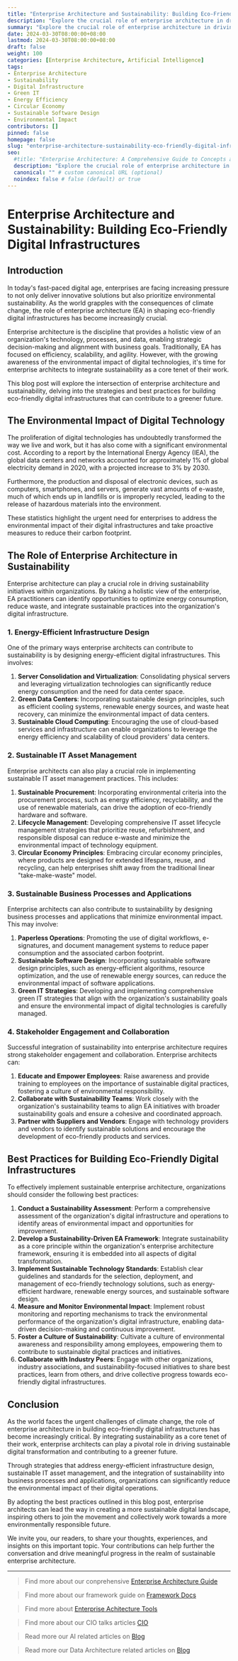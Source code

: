 ```yaml
---
title: "Enterprise Architecture and Sustainability: Building Eco-Friendly Digital Infrastructures"
description: "Explore the crucial role of enterprise architecture in driving sustainability and building eco-friendly digital infrastructures. Discover strategies and best practices for optimizing energy efficiency, reducing e-waste, and integrating sustainable principles into the heart of digital transformation."
summary: "Explore the crucial role of enterprise architecture in driving sustainability and building eco-friendly digital infrastructures. Discover strategies and best practices for optimizing energy efficiency, reducing e-waste, and integrating sustainable principles into the heart of digital transformation."
date: 2024-03-30T08:00:00+08:00
lastmod: 2024-03-30T08:00:00+08:00
draft: false
weight: 100
categories: [Enterprise Architecture, Artificial Intelligence]
tags: 
- Enterprise Architecture
- Sustainability
- Digital Infrastructure
- Green IT
- Energy Efficiency
- Circular Economy
- Sustainable Software Design
- Environmental Impact
contributors: []
pinned: false
homepage: false
slug: "enterprise-architecture-sustainability-eco-friendly-digital-infrastructures"
seo:
  #title: "Enterprise Architecture: A Comprehensive Guide to Concepts and Industry Practices" # custom title (optional)
  description: "Explore the crucial role of enterprise architecture in driving sustainability and building eco-friendly digital infrastructures. Discover strategies and best practices for optimizing energy efficiency, reducing e-waste, and integrating sustainable principles into the heart of digital transformation." # custom description (recommended)
  canonical: "" # custom canonical URL (optional)
  noindex: false # false (default) or true
---
```


# Enterprise Architecture and Sustainability: Building Eco-Friendly Digital Infrastructures

## Introduction

In today's fast-paced digital age, enterprises are facing increasing pressure to not only deliver innovative solutions but also prioritize environmental sustainability. As the world grapples with the consequences of climate change, the role of enterprise architecture (EA) in shaping eco-friendly digital infrastructures has become increasingly crucial.

Enterprise architecture is the discipline that provides a holistic view of an organization's technology, processes, and data, enabling strategic decision-making and alignment with business goals. Traditionally, EA has focused on efficiency, scalability, and agility. However, with the growing awareness of the environmental impact of digital technologies, it's time for enterprise architects to integrate sustainability as a core tenet of their work.

This blog post will explore the intersection of enterprise architecture and sustainability, delving into the strategies and best practices for building eco-friendly digital infrastructures that can contribute to a greener future.

## The Environmental Impact of Digital Technology

The proliferation of digital technologies has undoubtedly transformed the way we live and work, but it has also come with a significant environmental cost. According to a report by the International Energy Agency (IEA), the global data centers and networks accounted for approximately 1% of global electricity demand in 2020, with a projected increase to 3% by 2030.

Furthermore, the production and disposal of electronic devices, such as computers, smartphones, and servers, generate vast amounts of e-waste, much of which ends up in landfills or is improperly recycled, leading to the release of hazardous materials into the environment.

These statistics highlight the urgent need for enterprises to address the environmental impact of their digital infrastructures and take proactive measures to reduce their carbon footprint.

## The Role of Enterprise Architecture in Sustainability

Enterprise architecture can play a crucial role in driving sustainability initiatives within organizations. By taking a holistic view of the enterprise, EA practitioners can identify opportunities to optimize energy consumption, reduce waste, and integrate sustainable practices into the organization's digital infrastructure.

### 1. Energy-Efficient Infrastructure Design

One of the primary ways enterprise architects can contribute to sustainability is by designing energy-efficient digital infrastructures. This involves:

1. **Server Consolidation and Virtualization**: Consolidating physical servers and leveraging virtualization technologies can significantly reduce energy consumption and the need for data center space.
2. **Green Data Centers**: Incorporating sustainable design principles, such as efficient cooling systems, renewable energy sources, and waste heat recovery, can minimize the environmental impact of data centers.
3. **Sustainable Cloud Computing**: Encouraging the use of cloud-based services and infrastructure can enable organizations to leverage the energy efficiency and scalability of cloud providers' data centers.

### 2. Sustainable IT Asset Management

Enterprise architects can also play a crucial role in implementing sustainable IT asset management practices. This includes:

1. **Sustainable Procurement**: Incorporating environmental criteria into the procurement process, such as energy efficiency, recyclability, and the use of renewable materials, can drive the adoption of eco-friendly hardware and software.
2. **Lifecycle Management**: Developing comprehensive IT asset lifecycle management strategies that prioritize reuse, refurbishment, and responsible disposal can reduce e-waste and minimize the environmental impact of technology equipment.
3. **Circular Economy Principles**: Embracing circular economy principles, where products are designed for extended lifespans, reuse, and recycling, can help enterprises shift away from the traditional linear "take-make-waste" model.

### 3. Sustainable Business Processes and Applications

Enterprise architects can also contribute to sustainability by designing business processes and applications that minimize environmental impact. This may involve:

1. **Paperless Operations**: Promoting the use of digital workflows, e-signatures, and document management systems to reduce paper consumption and the associated carbon footprint.
2. **Sustainable Software Design**: Incorporating sustainable software design principles, such as energy-efficient algorithms, resource optimization, and the use of renewable energy sources, can reduce the environmental impact of software applications.
3. **Green IT Strategies**: Developing and implementing comprehensive green IT strategies that align with the organization's sustainability goals and ensure the environmental impact of digital technologies is carefully managed.

### 4. Stakeholder Engagement and Collaboration

Successful integration of sustainability into enterprise architecture requires strong stakeholder engagement and collaboration. Enterprise architects can:

1. **Educate and Empower Employees**: Raise awareness and provide training to employees on the importance of sustainable digital practices, fostering a culture of environmental responsibility.
2. **Collaborate with Sustainability Teams**: Work closely with the organization's sustainability teams to align EA initiatives with broader sustainability goals and ensure a cohesive and coordinated approach.
3. **Partner with Suppliers and Vendors**: Engage with technology providers and vendors to identify sustainable solutions and encourage the development of eco-friendly products and services.

## Best Practices for Building Eco-Friendly Digital Infrastructures

To effectively implement sustainable enterprise architecture, organizations should consider the following best practices:

1. **Conduct a Sustainability Assessment**: Perform a comprehensive assessment of the organization's digital infrastructure and operations to identify areas of environmental impact and opportunities for improvement.
2. **Develop a Sustainability-Driven EA Framework**: Integrate sustainability as a core principle within the organization's enterprise architecture framework, ensuring it is embedded into all aspects of digital transformation.
3. **Implement Sustainable Technology Standards**: Establish clear guidelines and standards for the selection, deployment, and management of eco-friendly technology solutions, such as energy-efficient hardware, renewable energy sources, and sustainable software design.
4. **Measure and Monitor Environmental Impact**: Implement robust monitoring and reporting mechanisms to track the environmental performance of the organization's digital infrastructure, enabling data-driven decision-making and continuous improvement.
5. **Foster a Culture of Sustainability**: Cultivate a culture of environmental awareness and responsibility among employees, empowering them to contribute to sustainable digital practices and initiatives.
6. **Collaborate with Industry Peers**: Engage with other organizations, industry associations, and sustainability-focused initiatives to share best practices, learn from others, and drive collective progress towards eco-friendly digital infrastructures.

## Conclusion

As the world faces the urgent challenges of climate change, the role of enterprise architecture in building eco-friendly digital infrastructures has become increasingly critical. By integrating sustainability as a core tenet of their work, enterprise architects can play a pivotal role in driving sustainable digital transformation and contributing to a greener future.

Through strategies that address energy-efficient infrastructure design, sustainable IT asset management, and the integration of sustainability into business processes and applications, organizations can significantly reduce the environmental impact of their digital operations.

By adopting the best practices outlined in this blog post, enterprise architects can lead the way in creating a more sustainable digital landscape, inspiring others to join the movement and collectively work towards a more environmentally responsible future.

We invite you, our readers, to share your thoughts, experiences, and insights on this important topic. Your contributions can help further the conversation and drive meaningful progress in the realm of sustainable enterprise architecture.

---

> Find more about our conprehensive [Enterprise Architecture Guide](/docs/ultimate-guides/chapter-1.1-introduction-of-enterprise-architecture/)

> Find more about our framework guide on [Framework Docs](/docs/frameworks/)

> Find more about [Enterprise Achitecture Tools](/docs/software-tools/)

> Find more about our CIO talks articles [CIO](/tags/cio/)

> Read more our AI related articles on [Blog](/tags/artificial-intelligence/)

> Read more our Data Architecture related articles on [Blog](/tags/data-architecture/)
